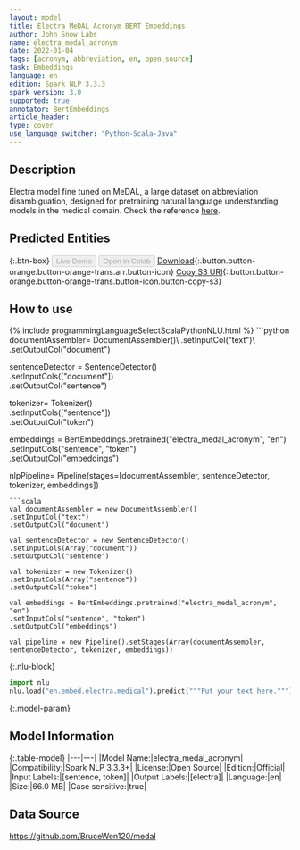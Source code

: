 ```yaml
---
layout: model
title: Electra MeDAL Acronym BERT Embeddings
author: John Snow Labs
name: electra_medal_acronym
date: 2022-01-04
tags: [acronym, abbreviation, en, open_source]
task: Embeddings
language: en
edition: Spark NLP 3.3.3
spark_version: 3.0
supported: true
annotator: BertEmbeddings
article_header:
type: cover
use_language_switcher: "Python-Scala-Java"
---
```


## Description

Electra model fine tuned on MeDAL, a large dataset on abbreviation disambiguation, designed for pretraining natural language understanding models in the medical domain. Check the reference [here](https://aclanthology.org/2020.clinicalnlp-1.15.pdf).

## Predicted Entities



{:.btn-box}
<button class="button button-orange" disabled>Live Demo</button>
<button class="button button-orange" disabled>Open in Colab</button>
[Download](https://s3.amazonaws.com/auxdata.johnsnowlabs.com/public/models/electra_medal_acronym_en_3.3.3_3.0_1641310227830.zip){:.button.button-orange.button-orange-trans.arr.button-icon}
[Copy S3 URI](s3://auxdata.johnsnowlabs.com/public/models/electra_medal_acronym_en_3.3.3_3.0_1641310227830.zip){:.button.button-orange.button-orange-trans.button-icon.button-copy-s3}

## How to use



<div class="tabs-box" markdown="1">
{% include programmingLanguageSelectScalaPythonNLU.html %}
```python
documentAssembler= DocumentAssembler()\
.setInputCol("text")\
.setOutputCol("document")

sentenceDetector = SentenceDetector()\
.setInputCols(["document"])\
.setOutputCol("sentence")

tokenizer= Tokenizer()\
.setInputCols(["sentence"])\
.setOutputCol("token")

embeddings = BertEmbeddings.pretrained("electra_medal_acronym", "en") \
.setInputCols("sentence", "token") \
.setOutputCol("embeddings")

nlpPipeline= Pipeline(stages=[documentAssembler, sentenceDetector, tokenizer, embeddings])
```
```scala
val documentAssembler = new DocumentAssembler()
.setInputCol("text")
.setOutputCol("document")

val sentenceDetector = new SentenceDetector()
.setInputCols(Array("document"))
.setOutputCol("sentence")

val tokenizer = new Tokenizer()
.setInputCols(Array("sentence"))
.setOutputCol("token")

val embeddings = BertEmbeddings.pretrained("electra_medal_acronym", "en") 
.setInputCols("sentence", "token")
.setOutputCol("embeddings")

val pipeline = new Pipeline().setStages(Array(documentAssembler, sentenceDetector, tokenizer, embeddings))
```


{:.nlu-block}
```python
import nlu
nlu.load("en.embed.electra.medical").predict("""Put your text here.""")
```

</div>

{:.model-param}
## Model Information

{:.table-model}
|---|---|
|Model Name:|electra_medal_acronym|
|Compatibility:|Spark NLP 3.3.3+|
|License:|Open Source|
|Edition:|Official|
|Input Labels:|[sentence, token]|
|Output Labels:|[electra]|
|Language:|en|
|Size:|66.0 MB|
|Case sensitive:|true|

## Data Source

https://github.com/BruceWen120/medal
